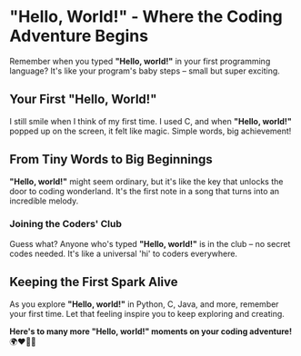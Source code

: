 # "Hello, World!" - Where the Coding Adventure Begins

Remember when you typed **"Hello, world!"** in your first programming language? It's like your program's baby steps – small but super exciting.

## Your First "Hello, World!"

I still smile when I think of my first time. I used C, and when **"Hello, world!"** popped up on the screen, it felt like magic. Simple words, big achievement!

## From Tiny Words to Big Beginnings

**"Hello, world!"** might seem ordinary, but it's like the key that unlocks the door to coding wonderland. It's the first note in a song that turns into an incredible melody.

### Joining the Coders' Club

Guess what? Anyone who's typed **"Hello, world!"** is in the club – no secret codes needed. It's like a universal 'hi' to coders everywhere.

## Keeping the First Spark Alive

As you explore **"Hello, world!"** in Python, C, Java, and more, remember your first time. Let that feeling inspire you to keep exploring and creating.

**Here's to many more "Hello, world!" moments on your coding adventure!** 🌍❤️👋🚀

